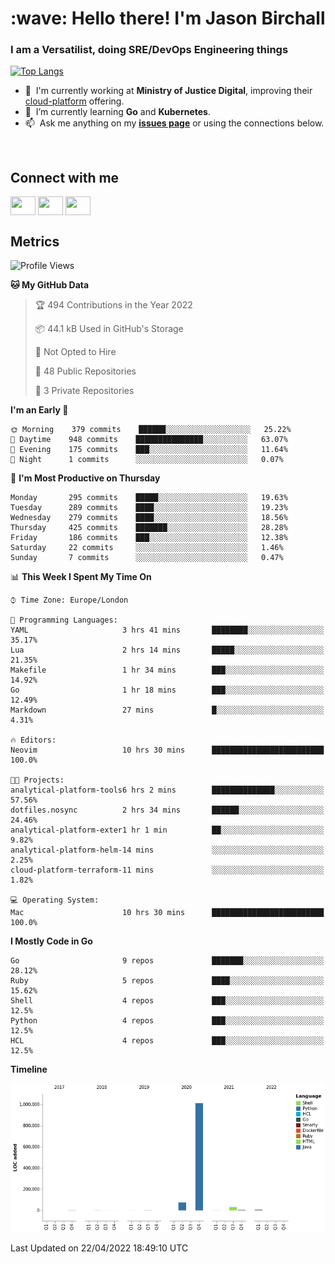 <h1 align="left" id="jason-title">:wave: Hello there! I'm Jason Birchall</h1>
<h3 align="left">I am a Versatilist, doing SRE/DevOps Engineering things</h3>

[![Top Langs](https://github-readme-stats.vercel.app/api?username=jasonBirchall&show_icons=true&count_private=true&include_all_commits=true&theme=gruvbox)](https://github.com/anuraghazra/github-readme-stats)

- :office: &nbsp;I'm currently working at **Ministry of Justice Digital**, improving their [cloud-platform](https://github.com/ministryofjustice/cloud-platform) offering.
- :seedling: &nbsp;I’m currently learning **Go** and **Kubernetes**.
- :mailbox: &nbsp;Ask me anything on my **[issues page]** or using the connections below.


<br>

<h2>Connect with me</h2>
<p>
<a href="https://twitter.com/jsonBirchall" target="blank"><img align="center" src="https://cdn.jsdelivr.net/npm/simple-icons@3.0.1/icons/twitter.svg" alt="" height="30" width="40" /></a>
<a href="https://keybase.io/json0" target="blank"><img align="center" src="https://cdn.jsdelivr.net/npm/simple-icons@3.0.1/icons/keybase.svg" alt="" height="30" width="40" /></a>
<a href="https://www.reddit.com/user/kakorate" target="blank"><img align="center" src="https://cdn.jsdelivr.net/npm/simple-icons@3.0.1/icons/reddit.svg" alt="" height="30" width="40" /></a>
</p>

<h2>Metrics</h2>

<!--START_SECTION:waka-->
![Profile Views](http://img.shields.io/badge/Profile%20Views-0-blue)

**🐱 My GitHub Data** 

> 🏆 494 Contributions in the Year 2022
 > 
> 📦 44.1 kB Used in GitHub's Storage 
 > 
> 🚫 Not Opted to Hire
 > 
> 📜 48 Public Repositories 
 > 
> 🔑 3 Private Repositories  
 > 
**I'm an Early 🐤** 

```text
🌞 Morning    379 commits    ██████░░░░░░░░░░░░░░░░░░░   25.22% 
🌆 Daytime    948 commits    ███████████████░░░░░░░░░░   63.07% 
🌃 Evening    175 commits    ███░░░░░░░░░░░░░░░░░░░░░░   11.64% 
🌙 Night      1 commits      ░░░░░░░░░░░░░░░░░░░░░░░░░   0.07%

```
📅 **I'm Most Productive on Thursday** 

```text
Monday       295 commits    █████░░░░░░░░░░░░░░░░░░░░   19.63% 
Tuesday      289 commits    ████░░░░░░░░░░░░░░░░░░░░░   19.23% 
Wednesday    279 commits    ████░░░░░░░░░░░░░░░░░░░░░   18.56% 
Thursday     425 commits    ███████░░░░░░░░░░░░░░░░░░   28.28% 
Friday       186 commits    ███░░░░░░░░░░░░░░░░░░░░░░   12.38% 
Saturday     22 commits     ░░░░░░░░░░░░░░░░░░░░░░░░░   1.46% 
Sunday       7 commits      ░░░░░░░░░░░░░░░░░░░░░░░░░   0.47%

```


📊 **This Week I Spent My Time On** 

```text
⌚︎ Time Zone: Europe/London

💬 Programming Languages: 
YAML                     3 hrs 41 mins       ████████░░░░░░░░░░░░░░░░░   35.17% 
Lua                      2 hrs 14 mins       █████░░░░░░░░░░░░░░░░░░░░   21.35% 
Makefile                 1 hr 34 mins        ███░░░░░░░░░░░░░░░░░░░░░░   14.92% 
Go                       1 hr 18 mins        ███░░░░░░░░░░░░░░░░░░░░░░   12.49% 
Markdown                 27 mins             █░░░░░░░░░░░░░░░░░░░░░░░░   4.31%

🔥 Editors: 
Neovim                   10 hrs 30 mins      █████████████████████████   100.0%

🐱‍💻 Projects: 
analytical-platform-tools6 hrs 2 mins        ██████████████░░░░░░░░░░░   57.56% 
dotfiles.nosync          2 hrs 34 mins       ██████░░░░░░░░░░░░░░░░░░░   24.46% 
analytical-platform-exter1 hr 1 min          ██░░░░░░░░░░░░░░░░░░░░░░░   9.82% 
analytical-platform-helm-14 mins             ░░░░░░░░░░░░░░░░░░░░░░░░░   2.25% 
cloud-platform-terraform-11 mins             ░░░░░░░░░░░░░░░░░░░░░░░░░   1.82%

💻 Operating System: 
Mac                      10 hrs 30 mins      █████████████████████████   100.0%

```

**I Mostly Code in Go** 

```text
Go                       9 repos             ███████░░░░░░░░░░░░░░░░░░   28.12% 
Ruby                     5 repos             ████░░░░░░░░░░░░░░░░░░░░░   15.62% 
Shell                    4 repos             ███░░░░░░░░░░░░░░░░░░░░░░   12.5% 
Python                   4 repos             ███░░░░░░░░░░░░░░░░░░░░░░   12.5% 
HCL                      4 repos             ███░░░░░░░░░░░░░░░░░░░░░░   12.5%

```


**Timeline**

![Chart not found](https://raw.githubusercontent.com/jasonBirchall/jasonBirchall/main/charts/bar_graph.png) 


 Last Updated on 22/04/2022 18:49:10 UTC
<!--END_SECTION:waka-->

<!-- links -->

[issues page]: https://github.com/jasonBirchall/jasonBirchall/issues "jasonBirchall/issues"
